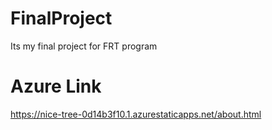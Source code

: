 # FinalProject
Its  my final project for FRT program
# Azure Link
https://nice-tree-0d14b3f10.1.azurestaticapps.net/about.html
